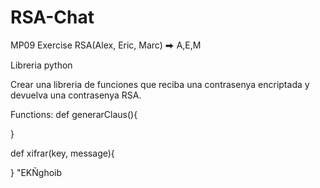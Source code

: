 # RSA-Chat
MP09 Exercise
RSA(Alex, Eric, Marc) ⮕ A,E,M

Libreria python

Crear una libreria de funciones que reciba una contrasenya encriptada y devuelva una contrasenya RSA.

Functions:
  def generarClaus(){

  }

  def xifrar(key, message){
    
  }
  "EKÑghoib
